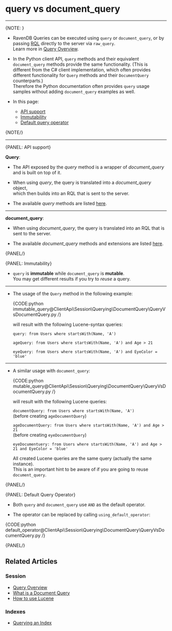 # query vs document_query

---

{NOTE: }

* RavenDB Queries can be executed using `query` or `document_query`, or by passing 
  [RQL](../../../../client-api/session/querying/what-is-rql) directly to the server 
  via `raw_query`.  
  Learn more in [Query Overview](../../../../client-api/session/querying/how-to-query).

* In the Python client API, `query` methods and their equivalent `document_query` methods 
  provide the same functionality. (This is different from the C# client implementation, 
  which often provides different functionality for `Query` methods and their `DocumentQuery` 
  counterparts.)  
  Therefore the Python documentation often provides `query` usage samples without adding 
  `document_query` examples as well.  

* In this page:
  * [API support](../../../../client-api/session/querying/document-query/query-vs-document-query#api-support)
  * [Immutability](../../../../client-api/session/querying/document-query/query-vs-document-query#immutability)
  * [Default query operator](../../../../client-api/session/querying/document-query/query-vs-document-query#default-query-operator)

{NOTE/}

---

{PANEL: API support}

**Query**:

* The API exposed by the _query_ method is a wrapper of _document_query_ and is built on top of it.

* When using _query_, the query is translated into a _document_query_ object,  
  which then builds into an RQL that is sent to the server.

* The available _query_ methods are listed [here](../../../../client-api/session/querying/how-to-query#custom-methods).

---

**document_query**:

* When using _document_query_, the query is translated into an RQL that is sent to the server.

* The available _document_query_ methods and extensions are listed [here](../../../../client-api/session/querying/document-query/what-is-document-query#custom-methods-and-extensions).

{PANEL/}

{PANEL: Immutability}

* `query` is **immutable** while `document_query` is **mutable**.  
  You may get different results if you try to *reuse* a query.

---

* The usage of the `Query` method in the following example:

    {CODE:python immutable_query@ClientApi\Session\Querying\DocumentQuery\QueryVsDocumentQuery.py /}

    will result with the following Lucene-syntax queries:

    `query: from Users where startsWith(Name, 'A')`

    `ageQuery: from Users where startsWith(Name, 'A') and Age > 21`

    `eyeQuery: from Users where startsWith(Name, 'A') and EyeColor = 'blue'`

---

* A similar usage with `document_query`:

    {CODE:python mutable_query@ClientApi\Session\Querying\DocumentQuery\QueryVsDocumentQuery.py /}

    will result with the following Lucene queries:

    `documentQuery: from Users where startsWith(Name, 'A')`  
    (before creating `ageDocumentQuery`)

    `ageDocumentQuery: from Users where startsWith(Name, 'A') and Age > 21`  
    (before creating `eyeDocumentQuery`)

    `eyeDocumentuery: from Users where startsWith(Name, 'A') and Age > 21 and EyeColor = 'blue'`

    All created Lucene queries are the same query (actually the same instance).  
    This is an important hint to be aware of if you are going to reuse `document_query`.

{PANEL/}

{PANEL: Default Query Operator}

* Both `query` and `document_query` use `AND` as the default operator.  

* The operator can be replaced by calling `using_default_operator`:
        
{CODE:python default_operator@ClientApi\Session\Querying\DocumentQuery\QueryVsDocumentQuery.py /}

{PANEL/}

## Related Articles

### Session 

- [Query Overview](../../../../client-api/session/querying/how-to-query)
- [What is a Document Query](../../../../client-api/session/querying/document-query/what-is-document-query)
- [How to use Lucene](../../../../client-api/session/querying/document-query/how-to-use-lucene)

### Indexes

- [Querying an Index](../../../../indexes/querying/query-index)
